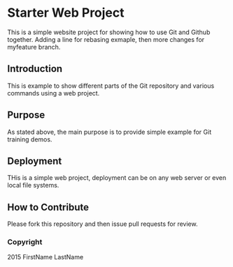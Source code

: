 # Starter Web Project

This is a simple website project for showing how to use Git and Github together. Adding a line for rebasing exmaple, then more changes for myfeature branch.

## Introduction

This is example to show different parts of the Git repository and various commands using a web project.

## Purpose

As stated above, the main purpose is to provide simple example for Git training demos.

## Deployment

THis is a simple web project, deployment can be on any web server or even local file systems.

## How to Contribute

Please fork this repository and then issue pull requests for review.

### Copyright

2015 FirstName LastName